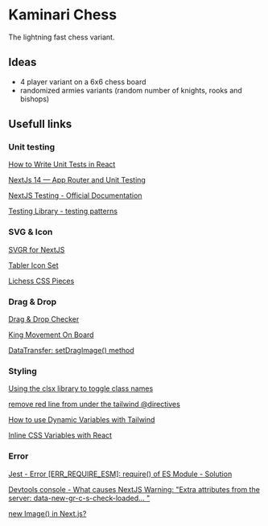 # Kaminari Chess

The lightning fast chess variant.

## Ideas

- 4 player variant on a 6x6 chess board
- randomized armies variants (random number of knights, rooks and bishops)

## Usefull links

### Unit testing

[How to Write Unit Tests in React](https://www.freecodecamp.org/news/how-to-write-unit-tests-in-react/)

[NextJs 14 — App Router and Unit Testing](https://acubeddu87.medium.com/nextjs-14-app-router-and-unit-testing-f0ba74b5436b)

[NextJS Testing - Official Documentation](https://nextjs.org/docs/app/building-your-application/testing)

[Testing Library - testing patterns](https://testing-library.com/docs/)

### SVG & Icon

[SVGR for NextJS](https://react-svgr.com/docs/next/)

[Tabler Icon Set](https://icon-sets.iconify.design/tabler/)

[Lichess CSS Pieces](https://lichess1.org/assets/_B8fgyP/piece-css/cburnett.css)

### Drag & Drop

[Drag & Drop Checker](https://codepen.io/RilDev/pen/gOvPgmm)

[King Movement On Board](https://codepen.io/RilDev/pen/GRQovmG)

[DataTransfer: setDragImage() method](https://developer.mozilla.org/en-US/docs/Web/API/DataTransfer/setDragImage)

### Styling

[Using the clsx library to toggle class names](https://nextjs.org/learn/dashboard-app/css-styling#using-the-clsx-library-to-toggle-class-names)

[remove red line from under the tailwind @directives](https://github.com/tailwindlabs/tailwindcss/discussions/5258#discussioncomment-1979394)

[How to use Dynamic Variables with Tailwind](https://dev.to/alanscodelog/how-to-use-dynamic-variables-with-tailwind-4309#:~:text=Tailwind%20cannot%20have%20dynamic%20values,variables%20for%20this%20to%20work.)

[Inline CSS Variables with React](https://www.reddit.com/r/reactjs/comments/upqj7i/inline_css_variables/)

### Error

[Jest - Error [ERR_REQUIRE_ESM]: require() of ES Module - Solution](https://github.com/nrwl/nx/issues/17229)

[Devtools console - What causes NextJS Warning: "Extra attributes from the server: data-new-gr-c-s-check-loaded... "](https://stackoverflow.com/a/75339011/12818567)

[new Image() in Next.js?](https://stackoverflow.com/a/73705590/12818567)
